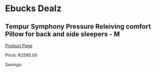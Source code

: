 
# Ebucks Dealz
## Tempur Symphony Pressure Releiving comfort Pillow for back and side sleepers - M
[Product Page](https://www.ebucks.com/web/shop/productSelected.do?prodId=1228148404&catId=704984344)

Price: R2595.00

Savings: 


	